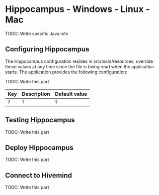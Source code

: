 # Hippocampus - Windows - Linux - Mac

TODO: Write specific Java info

## Configuring Hippocampus

The Hippocampus configuration resides in src/main/resources, override these values at any time since the file is being read when the application starts.
The application provides the following configuration:

TODO: Write this part

| Key                             | Description                                                          | Default value                 |
| --------------------------------|----------------------------------------------------------------------|-------------------------------|
| ?		                          | ?	  					             								 | ?						     |

## Testing Hippocampus

TODO: Write this part

## Deploy Hippocampus

TODO: Write this part

## Connect to Hivemind

TODO: Write this part

